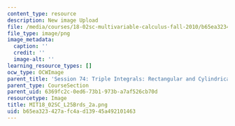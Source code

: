 ```yaml
---
content_type: resource
description: New image Upload
file: /media/courses/18-02sc-multivariable-calculus-fall-2010/b65ea323427afc4ad13945a492101463_MIT18_02SC_L25Brds_2a.png
file_type: image/png
image_metadata:
  caption: ''
  credit: ''
  image-alt: ''
learning_resource_types: []
ocw_type: OCWImage
parent_title: 'Session 74: Triple Integrals: Rectangular and Cylindrical Coordinates'
parent_type: CourseSection
parent_uid: 6369fc2c-0ed6-73b1-973b-a7af526cb70d
resourcetype: Image
title: MIT18_02SC_L25Brds_2a.png
uid: b65ea323-427a-fc4a-d139-45a492101463
---
```

